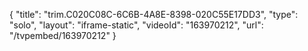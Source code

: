 {
    "title": "trim.C020C08C-6C6B-4A8E-8398-020C55E17DD3",
    "type": "solo",
    "layout": "iframe-static",
    "videoId": "163970212",
    "url": "\/tvpembed\/163970212"
}